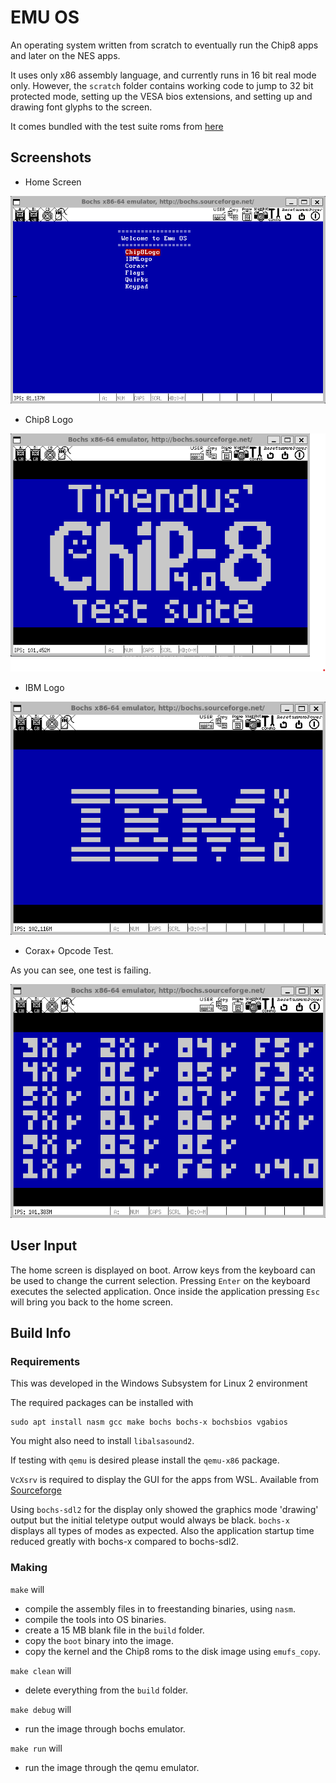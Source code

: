 # EMU OS

An operating system written from scratch to eventually run the Chip8 apps and later on the NES apps.

It uses only x86 assembly language, and currently runs in 16 bit real mode only. However, the `scratch` folder contains working code to jump to 32 bit protected mode, setting up the VESA bios extensions, and setting up and drawing font glyphs to the screen.

It comes bundled with the test suite roms from [here](https://www.github.com/Timendus/chip8-test-suite)

## Screenshots

- Home Screen

![Home Screen Screenshot](/imgs/home_page.png)

- Chip8 Logo

![Chip8 Logo Screenshot](/imgs/chip8_logo.png)

- IBM Logo

![IBM Logo Screenshot](/imgs/ibm_logo.png)

- Corax+ Opcode Test.

As you can see, one test is failing.

![Corax+ Screenshot](/imgs/corax_plus.png)

## User Input

The home screen is displayed on boot. Arrow keys from the keyboard can be used to change the current selection. Pressing `Enter` on the keyboard executes the selected application. Once inside the application pressing `Esc` will bring you back to the home screen.

## Build Info
### Requirements

This was developed in the Windows Subsystem for Linux 2 environment

The required packages can be installed with

```
sudo apt install nasm gcc make bochs bochs-x bochsbios vgabios 
```
You might also need to install `libalsasound2`.

If testing with `qemu` is desired please install the `qemu-x86` package.


`VcXsrv` is required to display the GUI for the apps from WSL.
Available from [Sourceforge](https://sourceforge.net/projects/vcxsrv/)

Using `bochs-sdl2` for the display only showed the graphics mode 'drawing' output but the initial teletype output would always be black. `bochs-x` displays all types of modes as expected.
Also the application startup time reduced greatly with bochs-x compared to bochs-sdl2.

### Making

`make` will 
- compile the assembly files in to freestanding binaries, using `nasm`.
- compile the tools into OS binaries.
- create a 15 MB blank file in the `build` folder.  
- copy the `boot` binary into the image.
- copy the kernel and the Chip8 roms to the disk image using `emufs_copy`.

`make clean` will
- delete everything from the `build` folder.

`make debug` will
- run the image through bochs emulator.

`make run` will
- run the image through the qemu emulator.
